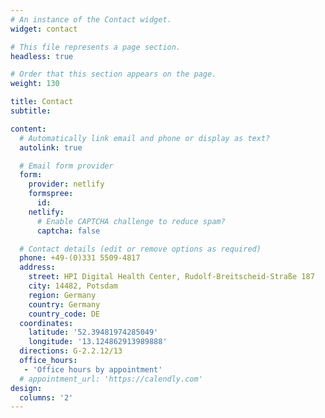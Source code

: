 ```yaml
---
# An instance of the Contact widget.
widget: contact

# This file represents a page section.
headless: true

# Order that this section appears on the page.
weight: 130

title: Contact
subtitle:

content:
  # Automatically link email and phone or display as text?
  autolink: true

  # Email form provider
  form:
    provider: netlify
    formspree:
      id:
    netlify:
      # Enable CAPTCHA challenge to reduce spam?
      captcha: false

  # Contact details (edit or remove options as required)
  phone: +49-(0)331 5509-4817
  address:
    street: HPI Digital Health Center, Rudolf-Breitscheid-Straße 187
    city: 14482, Potsdam
    region: Germany
    country: Germany
    country_code: DE
  coordinates:
    latitude: '52.39481974285049'
    longitude: '13.124862913989888'
  directions: G-2.2.12/13
  office_hours:
   - 'Office hours by appointment'
  # appointment_url: 'https://calendly.com'
design:
  columns: '2'
---
```

